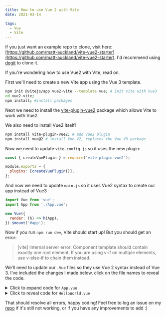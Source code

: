 ```yaml
---
title: How to use Vue 2 with Vite
date: 2021-03-14

tags:
  - Vue
  - Vite
---
```


If you just want an example repo to clone, visit here: [https://github.com/matt-auckland/vite-vue2-starter](https://github.com/matt-auckland/vite-vue2-starter). I'd recommend using [degit](https://github.com/Rich-Harris/degit) to clone it.

If you're wondering how to use Vue2 with Vite, read on.

First we'll need to create a new Vite app using the Vue 3 template.

```bash
npm init @vitejs/app vue2-vite --template vue; # Init vite with Vue3
cd vue2-vite;
npm install; #install packages
```

Next we need to install the [vite-plugin-vue2](https://github.com/underfin/vite-plugin-vue2) package which allows Vite to work with Vue2.

We also need to install Vue2 itself!

```bash
npm install vite-plugin-vue2; # add vue2 plugin
npm install vue@2 # install Vue V2, replaces the Vue V3 package
```

Now we need to update `vite.config.js` so it uses the new plugin:

```js
const { createVuePlugin } = require('vite-plugin-vue2');

module.exports = {
  plugins: [createVuePlugin()],
};
```

And now we need to update `main.js` so it uses Vue2 syntax to create our app instead of Vue3

```js
import Vue from 'vue';
import App from './App.vue';

new Vue({
  render: (h) => h(App),
}).$mount('#app');
```

Now if you run `npm run dev`, Vite should start up! But you should get an error:

> [vite] Internal server error: Component template should contain exactly one root element. If you are using v-if on multiple elements, use v-else-if to chain them instead.

We'll need to update our `.Vue` files so they use Vue 2 syntax instead of Vue 3. I've included the changes I made below, click on the file names to reveal the code.



<details>
    <summary>Click to expand code for <code>App.vue</code></summary>

```html
<template>
  <div id="app">
    <img alt="Vue logo" src="./assets/logo.png" />
    <HelloWorld msg="Hello Vue 2 + Vite" />
  </div>
</template>

<script>
import HelloWorld from './components/HelloWorld.vue';
export default {
  components: {
    HelloWorld,
  },
};
</script>

<style>
#app {
  font-family: Avenir, Helvetica, Arial, sans-serif;
  -webkit-font-smoothing: antialiased;
  -moz-osx-font-smoothing: grayscale;
  text-align: center;
  color: #2c3e50;
  margin-top: 60px;
}
</style>
```
</details>

<details>
<summary>
 Click to reveal code for <code>HelloWorld.vue</code>
</summary>

  ```html
  <template>
    <div>
      <h1>{{ msg }}</h1>

      <p>
        <a href="https://vitejs.dev/guide/features.html" target="_blank"
          >Vite Documentation</a
        >
        |
        <a href="https://vuejs.org/v2/guide/" target="_blank"
          >Vue 2 Documentation</a
        >
      </p>

      <button @click="count++">count is: {{ count }}</button>
      <p>
        Edit
        <code>components/HelloWorld.vue</code> to test hot module replacement.
      </p>
    </div>
  </template>

  <script>
  export default {
    props: {
      msg: String,
    },
    data() {
      return {
        count: 0,
      };
    },
  };
  </script>

  <style scoped>
  a {
    color: #42b983;
  }
  </style>
  ```
</details>

That should resolve all errors, happy coding!
Feel free to log an issue on my [repo](https://github.com/matt-auckland/vite-vue2-starter) if it's still not working, or if you have any improvements to add :)
